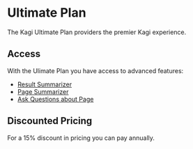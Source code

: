 # Ultimate Plan
The Kagi Ultimate Plan providers the premier Kagi experience. 

## Access
With the Ulimate Plan you have access to advanced features:
* [Result Summarizer](./ai/summarizer.md)
* [Page Summarizer](./ai/summarizer.md)
* [Ask Questions about Page](./ai/discuss.md)

## Discounted Pricing
For a 15% discount in pricing you can pay annually. 